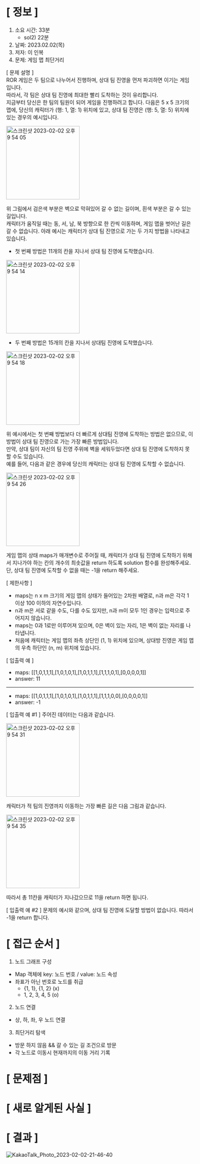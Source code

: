 # **[ 정보 ]**
1. 소요 시간: 33분
   - sol2) 22분
2. 날짜: 2023.02.02(목)
3. 저자: 이 인복
4. 문제: 게임 맵 최단거리  

[ 문제 설명 ]  
ROR 게임은 두 팀으로 나누어서 진행하며, 상대 팀 진영을 먼저 파괴하면 이기는 게임입니다.  
따라서, 각 팀은 상대 팀 진영에 최대한 빨리 도착하는 것이 유리합니다.  
지금부터 당신은 한 팀의 팀원이 되어 게임을 진행하려고 합니다. 다음은 5 x 5 크기의 맵에, 당신의 캐릭터가 (행: 1, 열: 1) 위치에 있고, 상대 팀 진영은 (행: 5, 열: 5) 위치에 있는 경우의 예시입니다.  

<img width="197" alt="스크린샷 2023-02-02 오후 9 54 05" src="https://user-images.githubusercontent.com/59809278/216333131-3f96b78f-cbda-442b-9d9e-d95a2dc249f7.png">

위 그림에서 검은색 부분은 벽으로 막혀있어 갈 수 없는 길이며, 흰색 부분은 갈 수 있는 길입니다.   
캐릭터가 움직일 때는 동, 서, 남, 북 방향으로 한 칸씩 이동하며, 게임 맵을 벗어난 길은 갈 수 없습니다.
아래 예시는 캐릭터가 상대 팀 진영으로 가는 두 가지 방법을 나타내고 있습니다.  

- 첫 번째 방법은 11개의 칸을 지나서 상대 팀 진영에 도착했습니다.  

<img width="197" alt="스크린샷 2023-02-02 오후 9 54 14" src="https://user-images.githubusercontent.com/59809278/216333167-b9e50ac2-3bd2-420c-861f-57fd0d225b96.png">

- 두 번째 방법은 15개의 칸을 지나서 상대팀 진영에 도착했습니다.  

<img width="197" alt="스크린샷 2023-02-02 오후 9 54 18" src="https://user-images.githubusercontent.com/59809278/216333198-4b5d9629-70b8-4524-b806-d03ee0f4e4ae.png">

위 예시에서는 첫 번째 방법보다 더 빠르게 상대팀 진영에 도착하는 방법은 없으므로, 이 방법이 상대 팀 진영으로 가는 가장 빠른 방법입니다.   
만약, 상대 팀이 자신의 팀 진영 주위에 벽을 세워두었다면 상대 팀 진영에 도착하지 못할 수도 있습니다.  
예를 들어, 다음과 같은 경우에 당신의 캐릭터는 상대 팀 진영에 도착할 수 없습니다.  

<img width="197" alt="스크린샷 2023-02-02 오후 9 54 26" src="https://user-images.githubusercontent.com/59809278/216333268-dcbf2287-e74f-4526-ab05-e340d2750058.png">

게임 맵의 상태 maps가 매개변수로 주어질 때, 캐릭터가 상대 팀 진영에 도착하기 위해서 지나가야 하는 칸의 개수의 최솟값을 return 하도록 solution 함수를 완성해주세요.  
단, 상대 팀 진영에 도착할 수 없을 때는 -1을 return 해주세요.  

[ 제한사항 ]  
- maps는 n x m 크기의 게임 맵의 상태가 들어있는 2차원 배열로, n과 m은 각각 1 이상 100 이하의 자연수입니다.   
- n과 m은 서로 같을 수도, 다를 수도 있지만, n과 m이 모두 1인 경우는 입력으로 주어지지 않습니다.   
- maps는 0과 1로만 이루어져 있으며, 0은 벽이 있는 자리, 1은 벽이 없는 자리를 나타냅니다.   
- 처음에 캐릭터는 게임 맵의 좌측 상단인 (1, 1) 위치에 있으며, 상대방 진영은 게임 맵의 우측 하단인 (n, m) 위치에 있습니다.

[ 입출력 예 ]   
- maps: [[1,0,1,1,1],[1,0,1,0,1],[1,0,1,1,1],[1,1,1,0,1],[0,0,0,0,1]]  
- answer: 11  
---
- maps: [[1,0,1,1,1],[1,0,1,0,1],[1,0,1,1,1],[1,1,1,0,0],[0,0,0,0,1]]  
- answer: -1

[ 입출력 예 #1 ]
주어진 데이터는 다음과 같습니다.  

<img width="197" alt="스크린샷 2023-02-02 오후 9 54 31" src="https://user-images.githubusercontent.com/59809278/216333307-3d968e43-a2f4-4b88-83d6-1698a57f78a5.png">

캐릭터가 적 팀의 진영까지 이동하는 가장 빠른 길은 다음 그림과 같습니다.  

<img width="197" alt="스크린샷 2023-02-02 오후 9 54 35" src="https://user-images.githubusercontent.com/59809278/216333336-85a46e99-dbd2-4cd8-b064-45883f383e67.png">

따라서 총 11칸을 캐릭터가 지나갔으므로 11을 return 하면 됩니다.   

[ 입출력 예 #2 ]
문제의 예시와 같으며, 상대 팀 진영에 도달할 방법이 없습니다. 따라서 -1을 return 합니다.

# **[ 접근 순서 ]**
1. 노드 그래프 구성
- Map 객체에 key: 노드 번호 / value: 노드 속성 
- 좌표가 아닌 번호로 노드를 취급
    - {1, 1}, {1, 2}   (x)
    - 1, 2, 3, 4, 5    (o)

2. 노드 연결
- 상, 하, 좌, 우 노드 연결

3. 최단거리 탐색
- 방문 하지 않음 && 갈 수 있는 길 조건으로 방문
- 각 노드로 이동시 현재까지의 이동 거리 기록

# **[ 문제점 ]**

# **[ 새로 알게된 사실 ]**

# **[ 결과 ]**
![KakaoTalk_Photo_2023-02-02-21-46-40](https://user-images.githubusercontent.com/59809278/216334419-73a58f92-aaa4-4a3e-b6d4-00f2ff76e0aa.png)